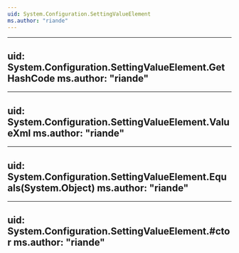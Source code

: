 ```yaml
---
uid: System.Configuration.SettingValueElement
ms.author: "riande"
---
```


---
uid: System.Configuration.SettingValueElement.GetHashCode
ms.author: "riande"
---

---
uid: System.Configuration.SettingValueElement.ValueXml
ms.author: "riande"
---

---
uid: System.Configuration.SettingValueElement.Equals(System.Object)
ms.author: "riande"
---

---
uid: System.Configuration.SettingValueElement.#ctor
ms.author: "riande"
---
